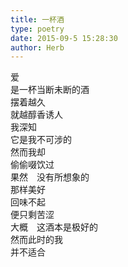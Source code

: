 ```yaml
---  
title: 一杯酒  
type: poetry  
date: 2015-09-5 15:28:30  
author: Herb    
---  
```

爱  
是一杯当断未断的酒  
摆着越久  
就越醇香诱人    
我深知  
它是我不可涉的  
然而我却  
偷偷啜饮过    
果然　没有所想象的  
那样美好  
回味不起  
便只剩苦涩    
大概　这酒本是极好的  
然而此时的我  
并不适合  
